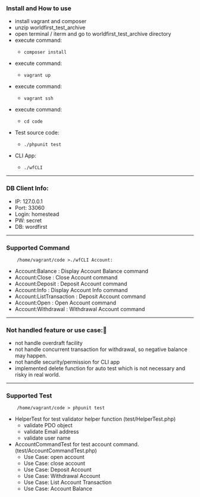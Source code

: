 
### Install and How to use
- install vagrant and composer
- unzip worldfirst_test_archive 
- open terminal / iterm and go to worldfirst_test_archive directory
- execute command:    
    -     composer install
- execute command: 
    -     vagrant up
- execute command: 
    -     vagrant ssh 
- execute command: 
    -     cd code
- Test source code: 
    -     ./phpunit test
- CLI App: 
    -     ./wfCLI 

----
### DB Client Info: 
- IP: 127.0.0.1
- Port: 33060
- Login: homestead
- PW: secret
- DB: wordfirst

----
### Supported Command 
        /home/vagrant/code >./wfCLI Account:
-  Account:Balance          : Display Account Balance command
-  Account:Close            : Close Account command
-  Account:Deposit          : Deposit Account command
-  Account:Info             : Display Account Info command
-  Account:ListTransaction  : Deposit Account command
-  Account:Open             : Open Account command
-  Account:Withdrawal       : Withdrawal Account command

----
### Not handled feature or use case:🙉
- not handle overdraft facility
- not handle concurrent transaction for withdrawal, so negative balance may happen.
- not handle security/permission for CLI app
- implemented delete function for auto test which is not necessary and risky in real world.

----
### Supported Test 
        /home/vagrant/code > phpunit test
- HelperTest for test validator helper function (test/HelperTest.php)
    - validate PDO object
    - validate Email address
    - validate user name 
- AccountCommandTest for test account command. (test/AccountCommandTest.php)
    - Use Case: open account
    - Use Case: close account
    - Use Case: Deposit Account
    - Use Case: Withdrawal Account
    - Use Case: List Account Transaction
    - Use Case: Account Balance
